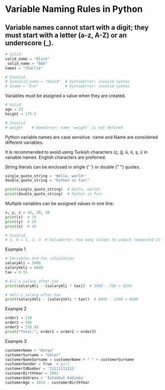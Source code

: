 # Variable Naming Rules in Python

## Variable names cannot start with a digit; they must start with a letter (a-z, A-Z) or an underscore (_).

```python
# Valid
valid_name = "Alice"
_valid_name = "Bob"
name1 = "Charlie"

# Invalid
# 1invalid_name = "David"  # SyntaxError: invalid syntax
# 2name = "Eve"            # SyntaxError: invalid syntax

```

Variables must be assigned a value when they are created.
```python
# Valid
age = 25
height = 175.5

# Invalid
# weight    # NameError: name 'weight' is not defined
```

Python variable names are case sensitive. name and Name are considered different variables.

It is recommended to avoid using Turkish characters (ç, ğ, ü, ö, ş, ı) in variable names. English characters are preferred.

String literals can be enclosed in single (' ') or double (" ") quotes.

```python
single_quote_string = 'Hello, world!'
double_quote_string = "Python is fun!"

print(single_quote_string)  # Hello, world!
print(double_quote_string)  # Python is fun!
```

Multiple variables can be assigned values in one line.
```python
x, y, z = 10, 20, 30
print(x)  # 10
print(y)  # 20
print(z)  # 30

# Invalid
# a, b = 1, 2, 3  # ValueError: too many values to unpack (expected 2)
```

Example 1
```python
# Variables and tax calculation
salaryAli = 5000
salaryVeli = 8000
tax = 0.15

# Ali's salary after tax
print(salaryAli - (salaryAli * tax))  # 5000 - 750 = 4250

# Veli's salary after tax
print(salaryVeli - (salaryVeli * tax))  # 8000 - 1200 = 6800
```

Example 2
```python
order1 = 110
order2 = 456
order3 = 728.45
print("Total:", order1 + order2 + order3)
```

Example 3
```python
customerName = "Derya"
customerSurname = "Güler"
costomerNameSurname = customerName + " " + customerSurname
customerGender = True  # girl
customerIdNumber = '11111111111'
customerBirthYear = 2002
customerAddress = 'İstanbul Kadıköy'
customerAge = 2024 - customerBirthYear

